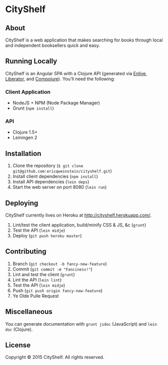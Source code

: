 CityShelf
=========

## About
CityShelf is a web application that makes searching for books through local and independent booksellers quick and easy.

## Running Locally
CityShelf is an Angular SPA with a Clojure API (generated via [Enlive](https://github.com/cgrand/enlive), [Liberator](http://clojure-liberator.github.io/liberator/), and [Compojure](https://github.com/weavejester/compojure)). You'll need the following:

### Client Application
* NodeJS + NPM (Node Package Manager)
* Grunt (`npm install`)

### API
* Clojure 1.5+
* Leiningen 2

## Installation
1. Clone the repository (`$ git clone git@github.com:ericqweinstein/cityshelf.git`)
2. Install client dependencies (`npm install`)
3. Install API dependencies (`lein deps`)
4. Start the web server on port 8080 (`lein run`)

## Deploying
CityShelf currently lives on Heroku at http://cityshelf.herokuapp.com/.

1. Lint/test the client application, build/minify CSS & JS, &c (`grunt`)
2. Test the API (`lein midje`)
3. Deploy (`git push heroku master`)

## Contributing
1. Branch (`git checkout -b fancy-new-feature`)
2. Commit (`git commit -m "Fanciness!"`)
3. Lint and test the client (`grunt`)
4. Lint the API (`lein lint`)
5. Test the API (`lein midje`)
6. Push (`git push origin fancy-new-feature`)
7. Ye Olde Pulle Request

## Miscellaneous
You can generate documentation with `grunt jsdoc` (JavaScript) and `lein doc` (Clojure).

## License
Copyright © 2015 CityShelf. All rights reserved.
